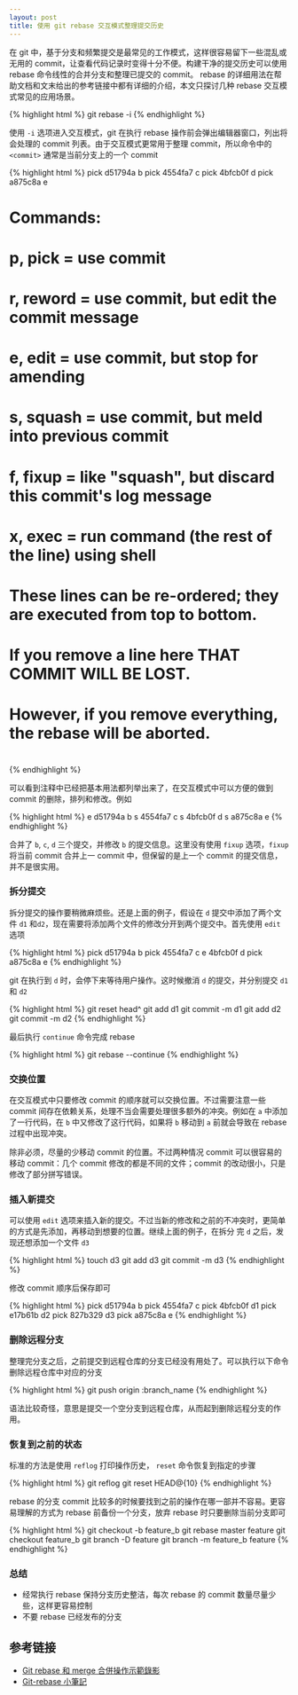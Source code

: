 ```yaml
---
layout: post
title: 使用 git rebase 交互模式整理提交历史
---
```


在 git 中，基于分支和频繁提交是最常见的工作模式，这样很容易留下一些混乱或无用的 commit，让查看代码记录时变得十分不便。构建干净的提交历史可以使用 rebase 命令线性的合并分支和整理已提交的 commit。 
rebase 的详细用法在帮助文档和文末给出的参考链接中都有详细的介绍，本文只探讨几种 rebase 交互模式常见的应用场景。

{% highlight html %}
  git rebase -i <commit>
{% endhighlight %}

使用 `-i` 选项进入交互模式，git 在执行 rebase 操作前会弹出编辑器窗口，列出将会处理的 commit 列表。由于交互模式更常用于整理 commit，所以命令中的 `<commit>` 通常是当前分支上的一个 commit

{% highlight html %}
  pick d51794a b
  pick 4554fa7 c
  pick 4bfcb0f d
  pick a875c8a e

  # Commands:
  #  p, pick = use commit
  #  r, reword = use commit, but edit the commit message
  #  e, edit = use commit, but stop for amending
  #  s, squash = use commit, but meld into previous commit
  #  f, fixup = like "squash", but discard this commit's log message
  #  x, exec = run command (the rest of the line) using shell
  #
  # These lines can be re-ordered; they are executed from top to bottom.
  #
  # If you remove a line here THAT COMMIT WILL BE LOST.
  # However, if you remove everything, the rebase will be aborted.
  #
{% endhighlight %}

可以看到注释中已经把基本用法都列举出来了，在交互模式中可以方便的做到 commit 的删除，排列和修改。例如

{% highlight html %}
  e d51794a b
  s 4554fa7 c
  s 4bfcb0f d
  s a875c8a e
{% endhighlight %}

合并了 `b`, `c`, `d` 三个提交，并修改 `b` 的提交信息。这里没有使用 `fixup` 选项，`fixup` 将当前 commit 合并上一 commit 中，但保留的是上一个 commit 的提交信息，并不是很实用。

### 拆分提交

拆分提交的操作要稍微麻烦些。还是上面的例子，假设在 `d` 提交中添加了两个文件 `d1` 和`d2`，现在需要将添加两个文件的修改分开到两个提交中。首先使用 `edit` 选项

{% highlight html %}
  pick d51794a b
  pick 4554fa7 c
  e 4bfcb0f d
  pick a875c8a e
{% endhighlight %}

git 在执行到 `d` 时，会停下来等待用户操作。这时候撤消 `d` 的提交，并分别提交 `d1` 和 `d2`

{% highlight html %}
  git reset head^
  git add d1
  git commit -m d1
  git add d2
  git commit -m d2
{% endhighlight %}

最后执行 `continue` 命令完成 rebase

{% highlight html %}
  git rebase --continue
{% endhighlight %}

### 交换位置

在交互模式中只要修改 commit 的顺序就可以交换位置。不过需要注意一些 commit 间存在依赖关系，处理不当会需要处理很多额外的冲突。例如在 `a` 中添加了一行代码，在 `b` 中又修改了这行代码，如果将 `b` 移动到 `a` 前就会导致在 rebase 过程中出现冲突。

除非必须，尽量的少移动 commit 的位置。不过两种情况 commit 可以很容易的移动 commit：几个 commit 修改的都是不同的文件；commit 的改动很小，只是修改了部分拼写错误。

### 插入新提交

可以使用 `edit` 选项来插入新的提交。不过当新的修改和之前的不冲突时，更简单的方式是先添加，再移动到想要的位置。继续上面的例子，在拆分 完 `d` 之后，发现还想添加一个文件 `d3`

{% highlight html %}
  touch d3
  git add d3
  git commit -m d3
{% endhighlight %}

修改 commit 顺序后保存即可

{% highlight html %}
  pick d51794a b
  pick 4554fa7 c
  pick 4bfcb0f d1
  pick e17b61b d2
  pick 827b329 d3
  pick a875c8a e
{% endhighlight %}

### 删除远程分支

整理完分支之后，之前提交到远程仓库的分支已经没有用处了。可以执行以下命令删除远程仓库中对应的分支

{% highlight html %}
  git push origin :branch_name
{% endhighlight %}

语法比较奇怪，意思是提交一个空分支到远程仓库，从而起到删除远程分支的作用。

### 恢复到之前的状态

标准的方法是使用 `reflog` 打印操作历史， `reset` 命令恢复到指定的步骤

{% highlight html %}
  git reflog
  git reset HEAD@{10}
{% endhighlight %}

rebase 的分支 commit 比较多的时候要找到之前的操作在哪一部并不容易。更容易理解的方式为 rebase 前备份一个分支，放弃 rebase 时只要删除当前分支即可

{% highlight html %}
  git checkout -b feature_b
  git rebase master feature
  git checkout feature_b
  git branch -D feature
  git branch -m feature_b feature
{% endhighlight %}

### 总结

- 经常执行 rebase 保持分支历史整洁，每次 rebase 的 commit 数量尽量少些，这样更容易控制
- 不要 rebase 已经发布的分支

参考链接
--------
- [Git rebase 和 merge 合併操作示範錄影](http://ihower.tw/blog/archives/6704/)
- [Git-rebase 小筆記](http://blog.yorkxin.org/2011/07/29/git-rebase)
